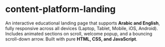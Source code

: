 # content-platform-landing
An interactive educational landing page that supports **Arabic and English**, fully responsive across all devices (Laptop, Tablet, Mobile, iOS, Android).   Includes animated sections on scroll, welcome popup, and a bouncing scroll-down arrow.   Built with pure **HTML, CSS, and JavaScript**.
